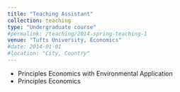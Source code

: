 ```yaml
---
title: "Teaching Assistant"
collection: teaching
type: "Undergraduate course"
#permalink: /teaching/2014-spring-teaching-1
venue: "Tufts University, Economics"
#date: 2014-01-01
#location: "City, Country"
---
```

- Principles Economics with Environmental Application
- Principles Economics